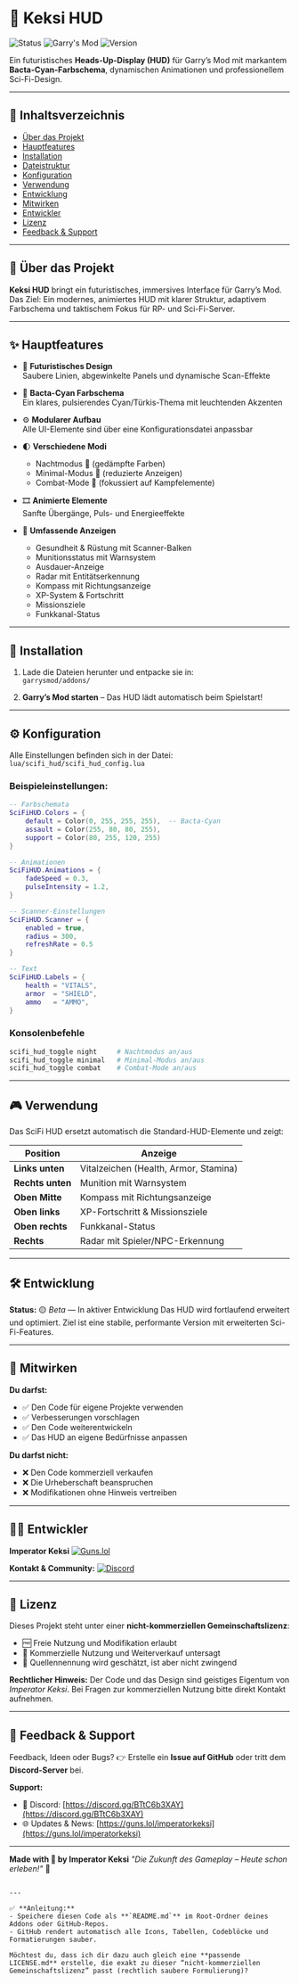 # 🧬 Keksi HUD

![Status](https://img.shields.io/badge/Status-In%20Development-yellow)
![Garry's Mod](https://img.shields.io/badge/Garry's%20Mod-13%2B-blue)
![Version](https://img.shields.io/badge/Build-Beta-green)

Ein futuristisches **Heads-Up-Display (HUD)** für Garry’s Mod mit markantem **Bacta-Cyan-Farbschema**, dynamischen Animationen und professionellem Sci-Fi-Design.

---

## 📖 Inhaltsverzeichnis

- [Über das Projekt](#-über-das-projekt)
- [Hauptfeatures](#-hauptfeatures)
- [Installation](#-installation)
- [Dateistruktur](#-dateistruktur)
- [Konfiguration](#-konfiguration)
- [Verwendung](#-verwendung)
- [Entwicklung](#-entwicklung)
- [Mitwirken](#-mitwirken)
- [Entwickler](#-entwickler)
- [Lizenz](#-lizenz)
- [Feedback & Support](#-feedback--support)

---

## 📖 Über das Projekt

**Keksi HUD** bringt ein futuristisches, immersives Interface für Garry’s Mod.  
Das Ziel: Ein modernes, animiertes HUD mit klarer Struktur, adaptivem Farbschema und taktischem Fokus für RP- und Sci-Fi-Server.

---

## ✨ Hauptfeatures

- 🧭 **Futuristisches Design**  
  Saubere Linien, abgewinkelte Panels und dynamische Scan-Effekte  

- 🌊 **Bacta-Cyan Farbschema**  
  Ein klares, pulsierendes Cyan/Türkis-Thema mit leuchtenden Akzenten  

- ⚙️ **Modularer Aufbau**  
  Alle UI-Elemente sind über eine Konfigurationsdatei anpassbar  

- 🌓 **Verschiedene Modi**  
  - Nachtmodus 🌙 (gedämpfte Farben)  
  - Minimal-Modus 🧩 (reduzierte Anzeigen)  
  - Combat-Mode 🔫 (fokussiert auf Kampfelemente)  

- 🎞️ **Animierte Elemente**  
  Sanfte Übergänge, Puls- und Energieeffekte  

- 🧠 **Umfassende Anzeigen**  
  - Gesundheit & Rüstung mit Scanner-Balken  
  - Munitionsstatus mit Warnsystem  
  - Ausdauer-Anzeige  
  - Radar mit Entitätserkennung  
  - Kompass mit Richtungsanzeige  
  - XP-System & Fortschritt  
  - Missionsziele  
  - Funkkanal-Status  

---

## 🚀 Installation

1. Lade die Dateien herunter und entpacke sie in:  
   `garrysmod/addons/`

2. **Garry’s Mod starten** – Das HUD lädt automatisch beim Spielstart!  

---

## ⚙️ Konfiguration

Alle Einstellungen befinden sich in der Datei:  
`lua/scifi_hud/scifi_hud_config.lua`

### Beispieleinstellungen:

```lua
-- Farbschemata
SciFiHUD.Colors = {
    default = Color(0, 255, 255, 255),  -- Bacta-Cyan
    assault = Color(255, 80, 80, 255),
    support = Color(80, 255, 120, 255)
}

-- Animationen
SciFiHUD.Animations = {
    fadeSpeed = 0.3,
    pulseIntensity = 1.2,
}

-- Scanner-Einstellungen
SciFiHUD.Scanner = {
    enabled = true,
    radius = 300,
    refreshRate = 0.5
}

-- Text
SciFiHUD.Labels = {
    health = "VITALS",
    armor  = "SHIELD",
    ammo   = "AMMO",
}
````

### Konsolenbefehle

```bash
scifi_hud_toggle night     # Nachtmodus an/aus
scifi_hud_toggle minimal   # Minimal-Modus an/aus
scifi_hud_toggle combat    # Combat-Mode an/aus
```

---

## 🎮 Verwendung

Das SciFi HUD ersetzt automatisch die Standard-HUD-Elemente und zeigt:

| Position         | Anzeige                               |
| ---------------- | ------------------------------------- |
| **Links unten**  | Vitalzeichen (Health, Armor, Stamina) |
| **Rechts unten** | Munition mit Warnsystem               |
| **Oben Mitte**   | Kompass mit Richtungsanzeige          |
| **Oben links**   | XP-Fortschritt & Missionsziele        |
| **Oben rechts**  | Funkkanal-Status                      |
| **Rechts**       | Radar mit Spieler/NPC-Erkennung       |

---

## 🛠️ Entwicklung

**Status:** 🟡 *Beta* — In aktiver Entwicklung
Das HUD wird fortlaufend erweitert und optimiert. Ziel ist eine stabile, performante Version mit erweiterten Sci-Fi-Features.

---

## 🤝 Mitwirken

**Du darfst:**

* ✅ Den Code für eigene Projekte verwenden
* ✅ Verbesserungen vorschlagen
* ✅ Den Code weiterentwickeln
* ✅ Das HUD an eigene Bedürfnisse anpassen

**Du darfst nicht:**

* ❌ Den Code kommerziell verkaufen
* ❌ Die Urheberschaft beanspruchen
* ❌ Modifikationen ohne Hinweis vertreiben

---

## 👨‍💻 Entwickler

**Imperator Keksi**
[![Guns.lol](https://img.shields.io/badge/Follow%20me-guns.lol%2Fimperatorkeksi-red)](https://guns.lol/imperatorkeksi)

**Kontakt & Community:**
[![Discord](https://img.shields.io/badge/Join-Discord-5865F2?logo=discord\&logoColor=white)](https://discord.gg/BTtC6b3XAY)

---

## 📄 Lizenz

Dieses Projekt steht unter einer **nicht-kommerziellen Gemeinschaftslizenz**:

* 🆓 Freie Nutzung und Modifikation erlaubt
* 🚫 Kommerzielle Nutzung und Weiterverkauf untersagt
* 💬 Quellennennung wird geschätzt, ist aber nicht zwingend

**Rechtlicher Hinweis:**
Der Code und das Design sind geistiges Eigentum von *Imperator Keksi*.
Bei Fragen zur kommerziellen Nutzung bitte direkt Kontakt aufnehmen.

---

## 💬 Feedback & Support

Feedback, Ideen oder Bugs?
👉 Erstelle ein **Issue auf GitHub** oder tritt dem **Discord-Server** bei.

**Support:**

* 💬 Discord: [https://discord.gg/BTtC6b3XAY](https://discord.gg/BTtC6b3XAY)
* 🌐 Updates & News: [https://guns.lol/imperatorkeksi](https://guns.lol/imperatorkeksi)

---

**Made with 💙 by Imperator Keksi**
*"Die Zukunft des Gameplay – Heute schon erleben!"* 🚀

```

---

✅ **Anleitung:**
- Speichere diesen Code als **`README.md`** im Root-Ordner deines Addons oder GitHub-Repos.  
- GitHub rendert automatisch alle Icons, Tabellen, Codeblöcke und Formatierungen sauber.  

Möchtest du, dass ich dir dazu auch gleich eine **passende LICENSE.md** erstelle, die exakt zu dieser “nicht-kommerziellen Gemeinschaftslizenz” passt (rechtlich saubere Formulierung)?
```
